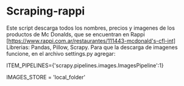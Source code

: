 # Scraping-rappi
Este script descarga todos los nombres, precios y imagenes de los productos de Mc Donalds, que se encuentran en Rappi [https://www.rappi.com.ar/restaurantes/111443-mcdonald's-cfl-int] 
Librerias: Pandas, Pillow, Scrapy.
Para que la descarga de imagenes funcione, en el archivo settings.py agregar:

ITEM_PIPELINES={'scrapy.pipelines.images.ImagesPipeline':1} 

IMAGES_STORE = 'local_folder'
